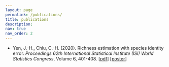 ```yaml
---
layout: page
permalink: /publications/
title: publications
description: 
nav: true
nav_order: 2
---
```


- Yen, J.-H., Chiu, C.-H. (2020). Richness estimation with species identity error. *Proceedings 62th International Statistical Institute (ISI) World Statistics Congress*, Volume 6, 401-408. [[pdf](/assets/pdf/CPS2007_JaiHuaYen_Paper.pdf)] [[poster](/assets/pdf/CPS2007_JaiHuaYen.pdf)]

